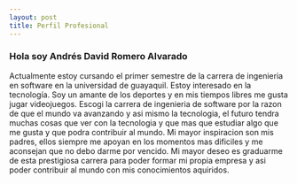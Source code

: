 ```yaml
---
layout: post
title: Perfil Profesional
---
```


### Hola soy Andrés David Romero Alvarado



Actualmente estoy cursando el primer semestre de la carrera de ingenieria en software en la universidad de guayaquil. Estoy interesado en la tecnología. Soy un amante de los deportes y en mis tiempos libres me gusta jugar videojuegos. Escogi la carrera de ingenieria de software por la razon de que el mundo va avanzando y asi mismo la tecnologia, el futuro tendra muchas cosas que ver con la tecnologia y que mas que estudiar algo que me gusta y que podra contribuir al mundo. Mi mayor inspiracion son mis padres, ellos siempre me apoyan en los momentos mas dificiles y me aconsejan que no debo darme por vencido. Mi mayor deseo es graduarme de esta prestigiosa carrera para poder formar mi propia empresa y asi poder contribuir al mundo con mis conocimientos aquiridos.
